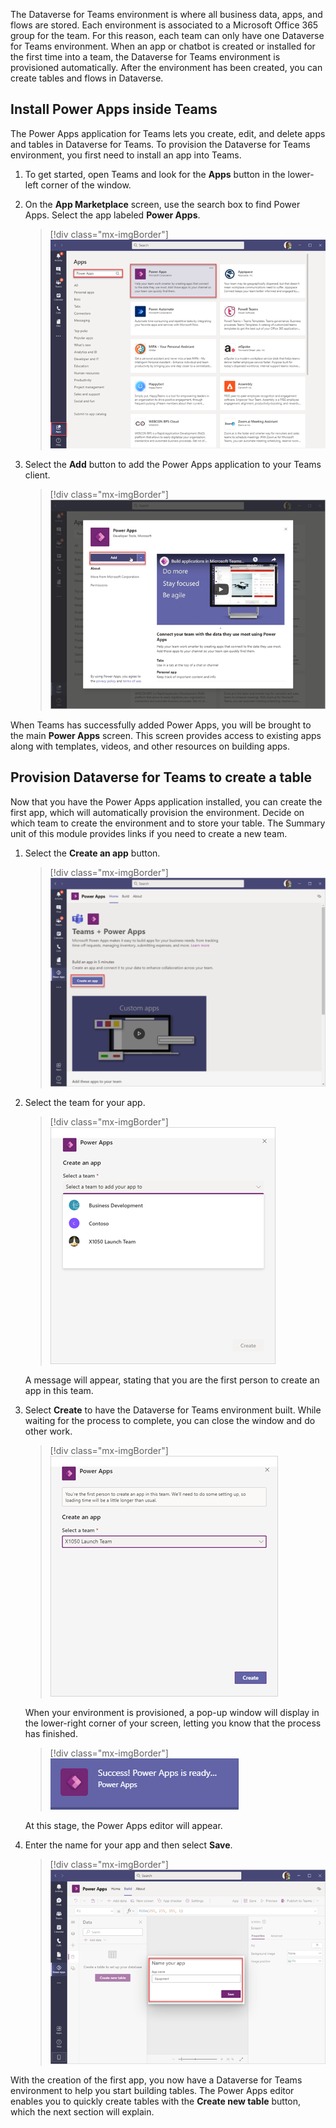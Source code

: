 The Dataverse for Teams environment is where all business data, apps, and flows are stored. Each environment is associated to a Microsoft Office 365 group for the team. For this reason, each team can only have one Dataverse for Teams environment. When an app or chatbot is created or installed for the first time into a team, the Dataverse for Teams environment is provisioned automatically. After the environment has been created, you can create tables and flows in Dataverse.

## Install Power Apps inside Teams

The Power Apps application for Teams lets you create, edit, and delete apps and tables in Dataverse for Teams. To provision the Dataverse for Teams environment, you first need to install an app into Teams. 

1. To get started, open Teams and look for the **Apps** button in the lower-left corner of the window. 

1. On the **App Marketplace** screen, use the search box to find Power Apps. Select the app labeled **Power Apps**.

	> [!div class="mx-imgBorder"]
	> [![Screenshot of the Power Apps install button in Teams.](../media/power-apps-install.png)](../media/power-apps-install.png#lightbox)

1. Select the **Add** button to add the Power Apps application to your Teams client.

	> [!div class="mx-imgBorder"]
	> [![Screenshot of the Add button to add Power Apps to your Teams client.](../media/add-button.png)](../media/add-button.png#lightbox)

When Teams has successfully added Power Apps, you will be brought to the main **Power Apps** screen. This screen provides access to existing apps along with templates, videos, and other resources on building apps.

## Provision Dataverse for Teams to create a table

Now that you have the Power Apps application installed, you can create the first app, which will automatically provision the environment. Decide on which team to create the environment and to store your table. The Summary unit of this module provides links if you need to create a new team.

1. Select the **Create an app** button.

	> [!div class="mx-imgBorder"]
	> [![Screenshot of the Create an app button.](../media/create-app-button.png)](../media/create-app-button.png#lightbox)

1. Select the team for your app.

	> [!div class="mx-imgBorder"]
	> [![Screenshot of the list of teams that are available for your app.](../media/team-list.png)](../media/team-list.png#lightbox)

	A message will appear, stating that you are the first person to create an app in this team. 

1. Select **Create** to have the Dataverse for Teams environment built. While waiting for the process to complete, you can close the window and do other work.

	> [!div class="mx-imgBorder"]
	> [![Screenshot of the Create button to create an app.](../media/create-button.png)](../media/create-button.png#lightbox)

	When your environment is provisioned, a pop-up window will display in the lower-right corner of your screen, letting you know that the process has finished.

	> [!div class="mx-imgBorder"]
	> [![Screenshot of the success Power Apps is ready message.](../media/success-message.png)](../media/success-message.png#lightbox)

	At this stage, the Power Apps editor will appear. 

1. Enter the name for your app and then select **Save**.

	> [!div class="mx-imgBorder"]
	> [![Screenshot of the Name your app field.](../media/name-app.png)](../media/name-app.png#lightbox)

With the creation of the first app, you now have a Dataverse for Teams environment to help you start building tables. The Power Apps editor enables you to quickly create tables with the **Create new table** button, which the next section will explain.

